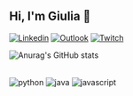 ## Hi, I'm Giulia 💖

[![Linkedin](https://img.shields.io/badge/LinkedIn-0077B5?style=for-the-badge&logo=linkedin&logoColor=dracula)](https://www.linkedin.com/in/giulia-moura-b35598222/)
[![Outlook](https://img.shields.io/badge/Microsoft_Outlook-0078D4?style=for-the-badge&logo=microsoft-outlook&logoColor=white)](mailto:contato.giuliamoura@outlook.com)
[![Twitch](https://img.shields.io/badge/Twitch-9146FF?style=for-the-badge&logo=twitch&logoColor=white)](https://www.twitch.tv/giulia_mf)

![Anurag's GitHub stats](https://github-readme-stats.vercel.app/api?username=giuliamf&show_icons=true&theme=dracula)

<div style="display: inline_block"><br/>
  <img align="center" alt="python" src="https://img.shields.io/badge/Python-3776AB?style=for-the-badge&logo=python&logoColor=white"/>
  <img align="center" alt="java" src="https://img.shields.io/badge/Java-ED8B00?style=for-the-badge&logo=java&logoColor=white"/>
   <img align="center" alt="javascript" src="https://img.shields.io/badge/JavaScript-F7DF1E?style=for-the-badge&logo=javascript&logoColor=black"/>
</div>



